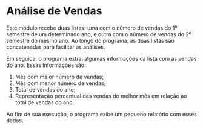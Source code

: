 # Análise de Vendas
Este módulo recebe duas listas: uma com o número de vendas do 1º semestre de um determinado ano, e outra com o número de vendas do 2º semestre do mesmo ano. Ao longo do programa, as duas listas são concatenadas para facilitar as análises.

Em seguida, o programa extrai algumas informações da lista com as vendas do ano. Essas informações são:

1. Mês com maior número de vendas;
2. Mês com menor número de vendas;
3. Total de vendas do ano;
4. Representação percentual das vendas do melhor mês em relação ao total de vendas do ano.

Ao fim de sua execução, o programa exibe um pequeno relatório com esses dados.
